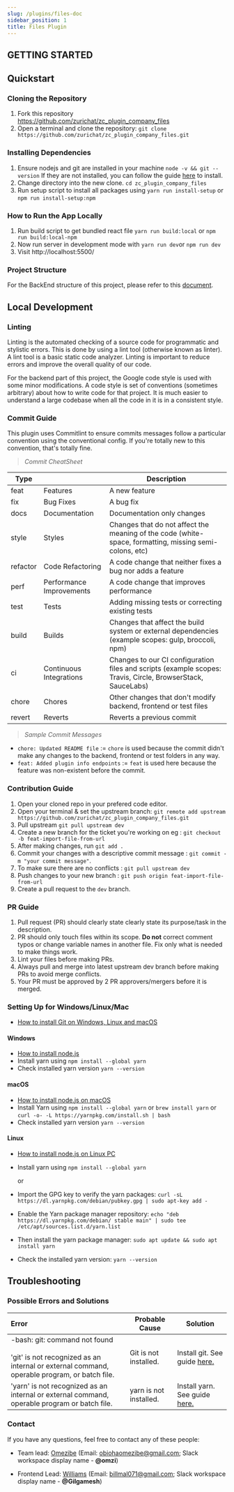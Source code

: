 ```yaml
---
slug: /plugins/files-doc
sidebar_position: 1
title: Files Plugin
---
```


## GETTING STARTED

## Quickstart

### Cloning the Repository

1. Fork this repository https://github.com/zurichat/zc_plugin_company_files
2. Open a terminal and clone the repository: `git clone https://github.com/zurichat/zc_plugin_company_files.git`

### Installing Dependencies

1. Ensure nodejs and git are installed in your machine `node -v && git --version`
   If they are not installed, you can follow the guide [here](#setting-up-for-windowslinuxmac) to install.
2. Change directory into the new clone. `cd zc_plugin_company_files`
3. Run setup script to install all packages using `yarn run install-setup` or `npm run install-setup:npm`

### How to Run the App Locally

1. Run build script to get bundled react file `yarn run build:local` or `npm run build:local-npm`
2. Now run server in development mode with `yarn run dev`or `npm run dev`
3. Visit http://localhost:5500/

### Project Structure

For the BackEnd structure of this project, please refer to this [document](https://github.com/zurichat/zc_plugin_company_files/blob/dev/BACKEND_DOC.md).

## Local Development

### Linting

Linting is the automated checking of a source code for programmatic and stylistic errors. This is done by using a lint tool (otherwise known as linter). A lint tool is a basic static code analyzer. Linting is important to reduce errors and improve the overall quality of our code.

For the backend part of this project, the Google code style is used with some minor modifications. A code style is set of conventions (sometimes arbitrary) about how to write code for that project. It is much easier to understand a large codebase when all the code in it is in a consistent style.

### Commit Guide

This plugin uses Commitlint to ensure commits messages follow a particular convention using the conventional config. If you're totally new to this convention, that's totally fine.

> _Commit CheatSheet_

| Type     |                          | Description                                                                                                 |
| -------- | ------------------------ | ----------------------------------------------------------------------------------------------------------- |
| feat     | Features                 | A new feature                                                                                               |
| fix      | Bug Fixes                | A bug fix                                                                                                   |
| docs     | Documentation            | Documentation only changes                                                                                  |
| style    | Styles                   | Changes that do not affect the meaning of the code (white-space, formatting, missing semi-colons, etc)      |
| refactor | Code Refactoring         | A code change that neither fixes a bug nor adds a feature                                                   |
| perf     | Performance Improvements | A code change that improves performance                                                                     |
| test     | Tests                    | Adding missing tests or correcting existing tests                                                           |
| build    | Builds                   | Changes that affect the build system or external dependencies (example scopes: gulp, broccoli, npm)         |
| ci       | Continuous Integrations  | Changes to our CI configuration files and scripts (example scopes: Travis, Circle, BrowserStack, SauceLabs) |
| chore    | Chores                   | Other changes that don't modify backend, frontend or test files                                             |
| revert   | Reverts                  | Reverts a previous commit                                                                                   |

> _Sample Commit Messages_

- `chore: Updated README file` := `chore` is used because the commit didn't make any changes to the backend, frontend or test folders in any way.
- `feat: Added plugin info endpoints` := `feat` is used here because the feature was non-existent before the commit.

### Contribution Guide

1. Open your cloned repo in your prefered code editor.
2. Open your terminal & set the upstream branch: `git remote add upstream https://github.com/zurichat/zc_plugin_company_files.git`
3. Pull upstream `git pull upstream dev`
4. Create a new branch for the ticket you're working on eg : `git checkout -b feat-import-file-from-url`
5. After making changes, run `git add .`
6. Commit your changes with a descriptive commit message : `git commit -m "your commit message"`.
7. To make sure there are no conflicts : `git pull upstream dev`
8. Push changes to your new branch : `git push origin feat-import-file-from-url`
9. Create a pull request to the `dev` branch.

### PR Guide

1. Pull request (PR) should clearly state clearly state its purpose/task in the description.
2. PR should only touch files within its scope. **Do not** correct comment typos or change variable names in another file. Fix only what is needed to make things work.
3. Lint your files before making PRs.
4. Always pull and merge into latest upstream dev branch before making PRs to avoid merge conflicts.
5. Your PR must be approved by 2 PR approvers/mergers before it is merged.

### Setting Up for Windows/Linux/Mac

- [How to install Git on Windows, Linux and macOS](https://www.digitalocean.com/community/tutorials/how-to-contribute-to-open-source-getting-started-with-git)

#### Windows

- [How to install node.js](https://phoenixnap.com/kb/install-node-js-npm-on-windows)
- Install yarn using `npm install --global yarn`
- Check installed yarn version `yarn --version`

#### macOS

- [How to install node.js on macOS](https://www.webucator.com/article/how-to-install-nodejs-on-a-mac/)
- Install Yarn using `npm install --global yarn` or `brew install yarn` or `curl -o- -L https://yarnpkg.com/install.sh | bash`
- Check installed yarn version `yarn --version`

#### Linux

- [How to install node.js on Linux PC](https://linuxconfig.org/how-to-install-node-js-on-linux)
- Install yarn using `npm install --global yarn`

  or

- Import the GPG key to verify the yarn packages: `curl -sL https://dl.yarnpkg.com/debian/pubkey.gpg | sudo apt-key add -`

- Enable the Yarn package manager repository: `echo "deb https://dl.yarnpkg.com/debian/ stable main" | sudo tee /etc/apt/sources.list.d/yarn.list`

- Then install the yarn package manager: `sudo apt update && sudo apt install yarn`

- Check the installed yarn version: `yarn --version`

## Troubleshooting

### Possible Errors and Solutions

| Error                                                                                                                              | Probable Cause         | Solution                                                         |
| :--------------------------------------------------------------------------------------------------------------------------------- | ---------------------- | ---------------------------------------------------------------- |
| -bash: git: command not found<br></br>'git' is not recognized as an internal or external command, operable program, or batch file. | Git is not installed.  | Install git. See guide [here.](#setting-up-for-windowslinuxmac)  |
| 'yarn' is not recognized as an internal or external command, operable program or batch file.                                       | yarn is not installed. | Install yarn. See guide [here.](#setting-up-for-windowslinuxmac) |

### Contact

If you have any questions, feel free to contact any of these people:

- Team lead:
  [Omezibe](https://github.com/omzi)
  (Email: obiohaomezibe@gmail.com; Slack workspace display name - **@omzi**)

- Frontend Lead:
  [Williams](https://github.com/billmal071)
  (Email: billmal071@gmail.com; Slack workspace display name - **@Gilgamesh**)
